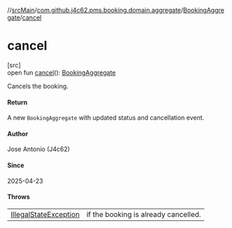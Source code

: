 //[srcMain](../../../index.md)/[com.github.j4c62.pms.booking.domain.aggregate](../index.md)/[BookingAggregate](index.md)/[cancel](cancel.md)

# cancel

[src]\
open fun [cancel](cancel.md)(): [BookingAggregate](index.md)

Cancels the booking.

#### Return

A new `BookingAggregate` with updated status and cancellation event.

#### Author

Jose Antonio (J4c62)

#### Since

2025-04-23

#### Throws

|                                                                                                         |                                      |
|---------------------------------------------------------------------------------------------------------|--------------------------------------|
| [IllegalStateException](https://docs.oracle.com/javase/8/docs/api/java/lang/IllegalStateException.html) | if the booking is already cancelled. |